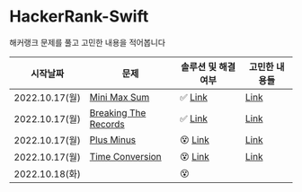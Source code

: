# HackerRank-Swift
해커랭크 문제를 풀고 고민한 내용을 적어봅니다 

| 시작날짜 | 문제 | 솔루션 및 해결여부| 고민한 내용들| 
|--|--|--|--| 
| 2022.10.17(월) | [Mini Max Sum](https://www.hackerrank.com/challenges/three-month-preparation-kit-mini-max-sum/problem?isFullScreen=true&h_l=interview&playlist_slugs%5B%5D=preparation-kits&playlist_slugs%5B%5D=three-month-preparation-kit&playlist_slugs%5B%5D=three-month-week-one) | ✅ [Link](https://github.com/heydoy/HackerRank-Swift/blob/main/Solutions/Mini-Max-Sum.swift) | [Link]()
| 2022.10.17(월) | [Breaking The Records](https://www.hackerrank.com/challenges/three-month-preparation-kit-breaking-best-and-worst-records/problem?isFullScreen=true&h_l=interview&playlist_slugs%5B%5D=preparation-kits&playlist_slugs%5B%5D=three-month-preparation-kit&playlist_slugs%5B%5D=three-month-week-one) | ✅ [Link](https://github.com/heydoy/HackerRank-Swift/blob/main/Solutions/Breaking-The-Records.swift) | [Link]()
| 2022.10.17(월) | [Plus Minus](https://www.hackerrank.com/challenges/three-month-preparation-kit-plus-minus/problem?isFullScreen=true&h_l=interview&playlist_slugs%5B%5D=preparation-kits&playlist_slugs%5B%5D=three-month-preparation-kit&playlist_slugs%5B%5D=three-month-week-one) | 😵 [Link]() | [Link]()
| 2022.10.17(월) | [Time Conversion](https://www.hackerrank.com/challenges/three-month-preparation-kit-time-conversion/problem?isFullScreen=true&h_l=interview&playlist_slugs%5B%5D=preparation-kits&playlist_slugs%5B%5D=three-month-preparation-kit&playlist_slugs%5B%5D=three-month-week-one) | 😵 [Link]() | [Link]()
| 2022.10.18(화) | []() | 😵 []() | []()
